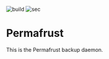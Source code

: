 ![build](https://github.com/tkren/permafrust/actions/workflows/build.yml/badge.svg)
![sec](https://github.com/tkren/permafrust/actions/workflows/sec.yml/badge.svg)

# Permafrust

This is the Permafrust backup daemon.
